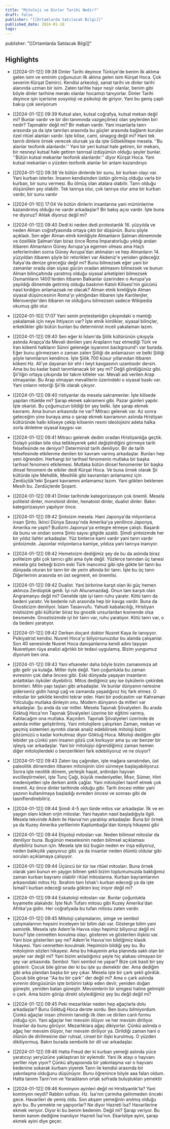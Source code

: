 ```yaml
---
title: "Mitoloji ve Dinler Tarihi Nedir?"
draft: false
publisher: "[[Ortamlarda Satılacak Bilgi]]"
published_date: 2024-01-10
tags:
---
```

publisher: "[[Ortamlarda Satılacak Bilgi]]"


## Highlights
* [[2024-01-12]] 09:38  Dinler Tarihi deyince Türkiye'de benim ilk aklıma gelen isim ve eminim çoğunuzun ilk aklına gelen isim Kürşat Hoca. Çok severim Kürşat Demirci. Kendisi arkeoloji, sanat tarihi ve dinler tarihi alanında uzman bir isim. Zaten tarihle haşır neşir olanlar, benim gibi böyle dinler tarihine merakı olanlar hocamızı tanıyorlar. Dinler Tarihi deyince işin içerisine sosyoloji ve psikoloji de giriyor. Yani bu geniş çaplı bakışı çok seviyorum

* [[2024-01-12]] 09:39  Kutsal alan, kutsal coğrafya, kutsal mekan değil mi? Bunlar vardır ve bir din tanımında vazgeçilmez olan şeylerden biri nedir? Tapınaktır değil mi? Bir mekan vardır. Yani insanlarla tanrı arasında ya da işte tanrıları arasında bu güçler arasında bağlantı kurulan özel ritüel alanları vardır. İşte kilise, cami, sinagog değil mi? Hani tek tanrılı dinlere örnek verecek olursak ya da işte Göbeklitepe mesela. ''Bu alanlar teofonik alanlardır.'' Yani bir yeri kutsal hale getiren, bir mekanı, bir nesneyi kutsal hale getiren tanrısal izdüşümün olduğu şeyler bunlar. ''Bütün kutsal mekanlar teofonik alanlardır.'' diyor Kürşat Hoca. Yani kutsal mekanları o yüzden teofonik alanlar bir anlam kazandırıyo

* [[2024-01-12]] 09:38  Ve bütün dinlerde bir sunu, bir kurban olayı var. Yani kurban isterler. İnsanın kendisinden üstün görmüş olduğu varla bir kurban, bir sunu vermesi. Bu ölmüş olan atalara olabilir. Tanrı olduğu düşünülen şey olabilir. Tek tanrıya olur, çok tanrıya olur ama bir kurban vardır, bir sunu vardır

* [[2024-01-10]] 17:04  Ve bütün dinlerin insanlarına yani müminlerine kazandırmış olduğu ne vardır arkadaşlar? Bir bakış açısı vardır. İşte buna ne diyoruz? Ahlak diyoruz değil mi?

* [[2024-01-12]] 09:40  Dedi ki neden dedi protestanlık 16. yüzyılda ve neden Alman coğrafyasında ortaya çıktı bir düşünün. Bunu şöyle açıkladı. Sen eğer Alman etnik kimliğiyle Almanların Şalman döneminde ve özellikle Şalman'dan biraz önce Roma İmparatorluğu yıktığı andan itibaren Almanların Güney Avrupa'ya egemen olması ama Haçlı seferlerinden sonra Güney Avrupa'dan atılmaları ve hep Almanların 14. yüzyıldan itibaren şöyle bir retorikleri var Akdeniz'e yeniden gideceğiz İtalya'da denize gireceğiz değil mi? Bunu bilmezsek eğer yani bir zamanlar orada olan siyasi gücün oradan atılmasını bilmezsek ve bunun Alman bilinçaltında yaratmış olduğu siyasal arketipleri bilmezsek Osmanlıların 1400'lerden itibaren Balkanlar üzerinden o Avrupa'ya yayıldığı dönemde getirmiş olduğu baskının Katoli Kilisesi'nin gücünü nasıl kırdığını anlamazsak ne olacak? Alman etnik kimliğiyle Alman siyasal düşüncesinin Roma'yı yıktığından itibaren işte Karölenjler, Merovenjler'den itibaren ne olduğunu bilmezsen sadece Wikipedia okumuş gibi olur.

* [[2024-01-10]] 17:07  Yani senin protestanlığın çıkışındaki o mantığı yakalamak için neye ihtiyacın var? İşte etnik kimlikler, siyasal bilinçler, erkeklikler gibi bütün bunları bu determinist inceli yakalaman lazım.

* [[2024-01-12]] 09:40  Sen eğer ki İslam'da Şiilik kültürünün çıkışıyla aslında Arapça'da Mevali denilen yani Arapların haz etmediği Türk ve İran kökenli halkların Sünni geleneğe isyanının background'ı var burada. Eğer bunu görmezsen o zaman zaten Şiiliği de anlamazsın ve belki Şiiliği şöyle tanımlarsın kendince. İşte Şiilik 700 küsur yıllarından itibaren kökeni Hz. Ali'ye dayanan bir ehl-i beyt kavgasının uzantısıdır dersin. Ama bu bu kadar basit tanımlanacak bir şey mi? Değil gördüğünüz gibi. Şii'liğin ortaya çıkışında bir takım kitleler var. Mevali adı verilen Arap olmayanlar. Bu Arap olmayan mevalilerin üzerindeki o siyasal baskı var. Yani onların retoriği Şii'lik olarak çıkıyor.

* [[2024-01-12]] 09:40  ristiyanlar da mesela sakramenler. İşte kilisede yapılan ritüelde mi? Şarap ekmek sakrameni gibi. Pazar günleri yapılır. İşte okarist. Bu çoğumuzun bildiği bir şey belki. İşte şarap ekmek kavramı. Ama bunun arkasında ne var? Mitracı gelenek var. Az sonra geleceğim yine buraya ama o şarap ekmek kavramının aslında Hristiyan kültüründe halkı kiliseye çekip kilisenin resmi ideolojisini adeta halka zorla dinletme siyasal kaygısı var.

* [[2024-01-12]] 09:41  Mitracı gelenek dedim oradan Hristiyanlığa geçtik. Dolaylı yoldan bile olsa tetikleyerek şekil değiştirdiğini görmeye tarih felsefesinde ne deniyor? Determinist tarih deniliyor. Bir de tarih felsefesinde etkilenme denilen bir kavram varmış arkadaşlar. Bunları hep yeni öğrendim. Herhangi bir tarihsel fenomenin mutlaka bir başka tarihsel fenomeni etkilemesi. Mutlaka bütün dinsel fenomenler bir başka dinsel fenomeni de etkiler dedi Kürşat Hoca. Ve buna örnek olarak Şii kültürde işte Mehdilik, Mesihlik gibi kavramları anlamamız için Zerdüçlük'teki Şoşant kavramını anlamamız lazım. Yani gökten beklenen Mesih bu. Zerdüçlerde Şoşant.

* [[2024-01-12]] 09:41  Dinler tarihinde kategorizasyon çok önemli. Mesela politeist dinler, monotoist dinler, henatoist dinler, dualist dinler. Bakın kategorizasyon yapılıyor önce.

* [[2024-01-12]] 09:42  Şintoizm mesela. Hani Japonya'da milyonlarca insan Şinto. İkinci Dünya Savaşı'nda Amerika'ya yenilince Japonya, Amerika ne yaptı? Budizmi Japonya'ya entegre etmeye çalıştı. Başardı da bunu ve ondan sonra Şinto sayısı gitgide azaldı. Şimdi şintoizmde her bir yıldız ilahtır arkadaşlar. Yüz binlerce kami vardır yani tanrı vardır şintoizmde. Japonlar milyonlarca kamiye, yıldıza yani tanrıya inanıyor.

* [[2024-01-12]] 09:42  Hemetoizm dediğimiz şey de bu da aslında biraz politeizm gibi çok tanrıcı gibi ama öyle değil. Yüzlerce tanrıdan üç tanesi mesela göz bebeği bizim eski Türk inancımız gibi işte gökte bir tanrı bu dünyada oturan bir tanrı bir de yerin altında bir tanrı. İşte bu üç tanrı Diğerlerinin arasında en üst segment, en önemlisi.

* [[2024-01-12]] 09:42  Dualist. Yani birbirine karşıt olan iki güç hemen aklınıza Zerdüştük geldi. İyi ruh Ahuramazdağ. Onun tam karşıtı olan Angramanyu değil mi? Genelde işte iyi tanrı ruhu yaratır. Kötü tanrı da bedeni yaratır. Ve bedenle ruh arasında hep bir kavga vardır. Buna da Gnosticizm deniliyor. İslam Tasavvufu. Yahudi kabalacılığı, Hristiyan mistisizmi gibi kültürler biraz bu gnostik unsurlardan kısmende olsa besmende. Gnostisizmde iyi bir tanrı var, ruhu yaratıyor. Kötü tanrı var, o da bedeni yaratıyor.

* [[2024-01-12]] 09:42  Derken doçant doktor Nusret Kaya ile tanışıyor. Psikiyatrist kendisi. Nusret Hoca'yı biliyorsunuzdur bu alanda çalışanlar. Son 40 senesinde Nusret Hoca danışanlarına kendi adını taşıyan Nusretiyen rüya analizi ağırlıklı bir tedavi uygulamış. Bizim yungumuz diyorum ben ona.

* [[2024-01-12]] 09:43  Yani efsaneler daha böyle bizim zamanımıza ait gibi gelir ya kulağa. Mitler öyle değil. Yani çoğunlukla bu zaman evresinin çok daha öncesi gibi. Eski dünyada yaşayan insanların anlattıkları öyküler diyebiliriz. Mitos dediğimiz şey ise öykülerin çekirdek birimleri. Mitin yapı taşları gibi arkadaşlar. Ve bunlar dünyanın neresine giderseniz gidin hangi çağ ve zamanda yaşadığınız hiç fark etmez. O mitoslar bir şekilde kendini tekrar eder. Hani bir podcastim var Kahraman Yolculuğu mutlaka dinleyin onu. Modern dünyanın da mitleri var arkadaşlar. Şu anda da var mitler. Mesela Tapınak Şövalyeleri. Bu arada Göktuğ Hoca'nın Tapınak Şövalyeleri üzerine bir eğitimi varmış. Katılacağım ona mutlaka. Kaçırdım. Tapınak Şövalyeleri üzerinde de aslında mitler geliştirilmiş. Yani mitolojilere çalışırken Zaman, mekan ve geçmiş sistemleri ayrıntılı olarak analiz edebilirsek mitoloji bizim gözümüzü o kadar korkutmaz diyor Göktuğ Hoca. Mitoloji dediğim gibi lebider ya çünkü yani insanın gözü çok korkuyor ama şu var benzer bir işleyiş var arkadaşlar. Yani bir mitolojiyi öğrendiğimiz zaman hemen diğer mitolojilerdeki o benzerlikleri fark edebiliyoruz ve ne oluyor?

* [[2024-01-12]] 09:43  Zaten taş çağından, işte mağara sanatından, üst paleolitik dönemden itibaren mitolojinin izini sürmeye başlayabiliyoruz. Sonra işte neolitik dönem, yerleşik hayat, ardından hayvan evcilleştirmeleri, işte Tunç Çağı, büyük medeniyetler, Mısır, Sümer, Hint medeniyetleri işte derken antik çağlar. Yani mitolojileri tasnif etmek çok önemli. Az önce dinler tarihinde olduğu gibi. Tarih öncesi mitler yani yazının kullanılmaya başladığı evreden öncesi ve sonrası gibi de tasniflendirebiliriz.

* [[2024-01-12]] 09:44  Şimdi 4-5 ayrı türde mitos var arkadaşlar. İlk ve en yaygın olanı köken orjin mitoslar. Yani hayatın nasıl başladığıyla ilgili. Mesela tekvinde Adem ile Havva'nın yaratılışı arkadaşlar. Buna bir örnek ya da Kuzey Amerika yerlilerinin Kaplumbağa'dan türeyiş hikayesi gibi

* [[2024-01-12]] 09:44  Etiyoloji mitosları var. Neden bilimsel mitoslar da deniliyor buna. Bugünün meselesinin neden bilimsel açıklaması diyebiliriz bunun için. Mesela işte biz bugün neden ev inşa ediyoruz, neden balıkçılık yapıyoruz gibi. ya da insanlar neden ölümlü oldular gibi soruları açıklamaya çalışıyor.

* [[2024-01-12]] 09:44  Üçüncü bir tür ise ritüel mitosları. Buna örnek olarak yani bunun en yaygın bilinen şekli bizim toplumumuzda baktığımız zaman kurban bayramı olabilir ritüel mitoslarına. Kurban bayramlarının arkasındaki mitos Hz. İbrahim tam İshak'ı kurban edeceği ya da işte İsmail'i kurban edeceği sırada gökten koç iniyor değil mi?

* [[2024-01-12]] 09:44  Eskatoloji mitosları var. Bunlar çoğunlukla kıyametle alakalıdır. İşte Nuh Tufanı mitosu gibi Kuzey Amerika'dan Afrika'ya gidin. Her coğrafyada bu tufan mitosu zaten vardır.

* [[2024-01-12]] 09:45  Mitoloji çalışmalarını, simge ve sembol çalışmalarının hepsini inceleyen bir bilim dalı var. Gösterge bilim yani semiotik. Mesela işte Adem'le Havva olayı hepimiz biliyoruz değil mi bunu? İşte cennetten kovulma olayı. gösteren ve gösterilen ilişkisi var. Yani bize gösterilen şey ne? Adem'le Havva'nın bildiğimiz klasik hikayesi. Yani cennetten kovulmak. Hepimizin bildiği şey bu. Bu mitolojinin sözleri hikayesi. Ama bu hikayenin arka planında saklı olan bir şeyler var değil mi? Yani bizim anladığımız şeyle hiç alakası olmayan bir şey var arkasında. Sembol. Yani sembol ne yapar? Bize çok basit bir şey gösterir. Çocuk bile görse der ki bu işte şu demektir der. Ama dediğim gibi arka plandan başka bir şey çıkar. Mesela işte bir çark şekli gördük. Çocuk bile görse ''Aa bu bir çark'' der değil mi? Ama o çark aslında evrenin döngüsünün işte birbirini takip eden devir, yeniden doğan güneştir, yeniden batan güneştir. Mevsimlerin bir simgesi haline gelmiştir o çark. Ama bizim görüp direkt söylediğimiz şey bu değil değil mi?

* [[2024-01-12]] 09:45  Peki mezarlıklar neden hep ağaçlarla dolu arkadaşlar? Bunu Göktuğ Hoca derste sordu. Ben bunu bilmiyordum. Çünkü ağaçlar insan zihninin tanıdığı ilk ölen ve dirilen canlı formu olduğu için. Yani ağaçlar her mevsim ölüyor ve her mevsim diriliyor. İnsanlar da bunu görüyor. Mezarlıklara ağaç dikiyorlar. Çünkü aslında o ağaç her mevsim ölüyor, her mevsim diriliyor ya. Dirildiği zaman hani o ölünün de dirilmesine dair ruhsal, cinsel bir ilişki kurulmuş. O yüzden dikiliyormuş. Bakın burada sembolik bir dil var arkadaşlar.

* [[2024-01-12]] 09:46  Hatta Freud der ki kurban yemeği aslında yüce yaratıcıyı yeryüzüne yaklaştıran bir eylemdir. Yani ilk atayı o hayvanı yerliler niye yiyor? Çünkü altyapısında bir yakınlaşma var o hayvanı bedenine sokarak kurbanı yiyerek Tanrı ile kendisi arasında bir yakınlaşma olduğunu düşünüyor. Bunu öğrenince böyle aaa falan oldum. Hatta tanımı Tanrı'nın ve Yaradılanın ortak sofrada buluştukları yemektir

* [[2024-01-12]] 09:46  Kominyon ayinleri değil mi Hristiyanlık'ta? Yani kominyon neydi? Rabbin sofrası. Hz. İsa'nın çarmıha gelinmeden önceki gece. Havarileri de yemiş oldu. Son akşam yemeğinin anılmış olduğu ayin bu. Bu yemekte ne yapıyorlar? Ne diyor Hazreti İsa? Havarilerine ekmek veriyor. Diyor ki bu benim bedenim. Değil mi? Şarap veriyor. Bu benim kanım dediğine inanılıyor Hazreti İsa'nın. Ekaristiye ayini, şarap ekmek ayini diye geçer.

